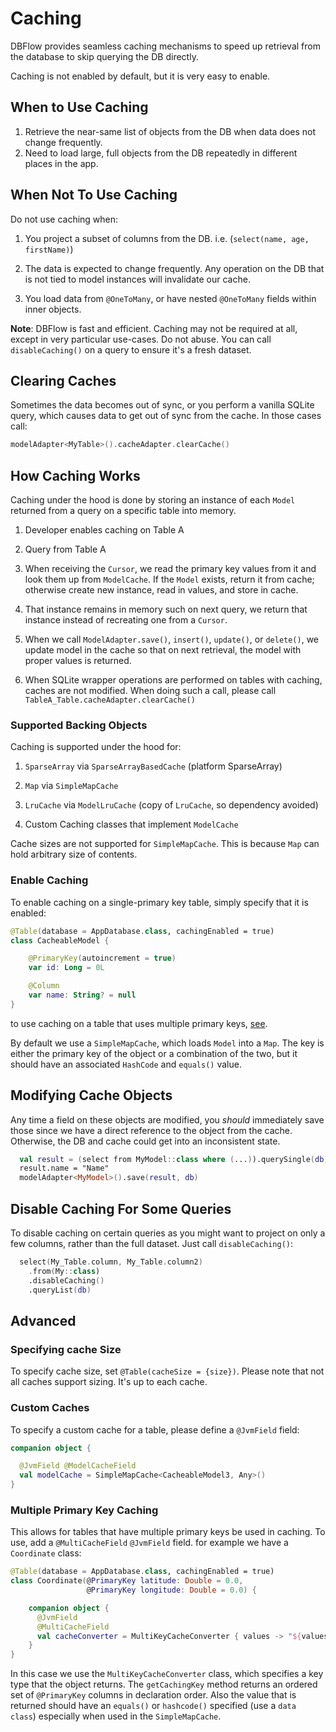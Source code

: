 # Caching

DBFlow provides seamless caching mechanisms to speed up retrieval from the database to skip querying the DB directly.

Caching is not enabled by default, but it is very easy to enable.

## When to Use Caching

1. Retrieve the near-same list of objects from the DB when data does not change frequently.
2. Need to load large, full objects from the DB repeatedly in different places in the app.

## When Not To Use Caching

Do not use caching when: 

1. You project a subset of columns from the DB. i.e. \(`select(name, age, firstName)`\)

2. The data is expected to change frequently. Any operation on the DB that is not tied to model instances will invalidate our cache. 

3. You load data from `@OneToMany`, or have nested `@OneToMany` fields within inner objects.

**Note**: DBFlow is fast and efficient. Caching may not be required at all, except in very particular use-cases. Do not abuse. You can call `disableCaching()` on a query to ensure it's a fresh dataset.

## Clearing Caches

Sometimes the data becomes out of sync, or you perform a vanilla SQLite query, which causes data to get out of sync from the cache. In those cases call:

```kotlin
modelAdapter<MyTable>().cacheAdapter.clearCache()
```

## How Caching Works

Caching under the hood is done by storing an instance of each `Model` returned from a query on a specific table into memory. 

1. Developer enables caching on Table A 

2. Query from Table A 

3. When receiving the `Cursor`, we read the primary key values from it and look them up from `ModelCache`. If the `Model` exists, return it from cache; otherwise create new instance, read in values, and store in cache. 

4. That instance remains in memory such on next query, we return that instance instead of recreating one from a `Cursor`. 

5. When we call `ModelAdapter.save()`, `insert()`, `update()`, or `delete()`, we update model in the cache so that on next retrieval, the model with proper values is returned. 

6. When SQLite wrapper operations are performed on tables with caching, caches are not modified. When doing such a call, please call `TableA_Table.cacheAdapter.clearCache()`

### Supported Backing Objects

Caching is supported under the hood for: 

1. `SparseArray` via `SparseArrayBasedCache` \(platform SparseArray\) 

2. `Map` via `SimpleMapCache` 

3. `LruCache` via `ModelLruCache` \(copy of `LruCache`, so dependency avoided\) 

4. Custom Caching classes that implement `ModelCache`

Cache sizes are not supported for `SimpleMapCache`. This is because `Map` can hold arbitrary size of contents.

### Enable Caching

To enable caching on a single-primary key table, simply specify that it is enabled:

```kotlin
@Table(database = AppDatabase.class, cachingEnabled = true)
class CacheableModel {

    @PrimaryKey(autoincrement = true)
    var id: Long = 0L

    @Column
    var name: String? = null
}
```

to use caching on a table that uses multiple primary keys, [see](caching.md#multiple-primary-key-caching).

By default we use a `SimpleMapCache`, which loads `Model` into a `Map`. The key is either the primary key of the object or a combination of the two, but it should have an associated `HashCode` and `equals()` value.

## Modifying Cache Objects

Any time a field on these objects are modified, you _should_ immediately save those since we have a direct reference to the object from the cache. Otherwise, the DB and cache could get into an inconsistent state.

```kotlin
  val result = (select from MyModel::class where (...)).querySingle(db)
  result.name = "Name"
  modelAdapter<MyModel>().save(result, db)
```

## Disable Caching For Some Queries

To disable caching on certain queries as you might want to project on only a few columns, rather than the full dataset. Just call `disableCaching()`:

```kotlin
  select(My_Table.column, My_Table.column2)
    .from(My::class)
    .disableCaching()
    .queryList(db)
```

## Advanced

### Specifying cache Size

To specify cache size, set `@Table(cacheSize = {size})`. Please note that not all caches support sizing. It's up to each cache.

### Custom Caches

To specify a custom cache for a table, please define a `@JvmField` field:

```kotlin
companion object {

  @JvmField @ModelCacheField
  val modelCache = SimpleMapCache<CacheableModel3, Any>()
}
```

### Multiple Primary Key Caching

This allows for tables that have multiple primary keys be used in caching. To use, add a `@MultiCacheField` `@JvmField` field. for example we have a `Coordinate` class:

```kotlin
@Table(database = AppDatabase.class, cachingEnabled = true)
class Coordinate(@PrimaryKey latitude: Double = 0.0,
                 @PrimaryKey longitude: Double = 0.0) {

    companion object {
      @JvmField
      @MultiCacheField
      val cacheConverter = MultiKeyCacheConverter { values -> "${values[0]},${values[1]}" }
    }
}
```

In this case we use the `MultiKeyCacheConverter` class, which specifies a key type that the object returns. The `getCachingKey` method returns an ordered set of `@PrimaryKey` columns in declaration order. Also the value that is returned should have an `equals()` or `hashcode()` specified \(use a `data class`\) especially when used in the `SimpleMapCache`.

